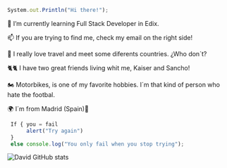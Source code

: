 ```javascript
System.out.Println("Hi there!");
```

 🌱 I’m currently learning Full Stack Developer in Edix.
 
 📫 If you are trying to find me, check my email on the right side!
 
🚀 I really love travel and meet some diferents countries. ¿Who don´t?

🐈🐈 I have two great friends living whit me, Kaiser and Sancho!

🏍 Motorbikes, is one of my favorite hobbies. I´m that kind of person who hate the footbal.

🌍 I´m from Madrid (Spain)💃

```javascript
 If { you = fail 
      alert("Try again")
 }
 else console.log("You only fail when you stop trying");
```
 
<!--
**DavidGRamiro/DavidGRamiro** is a ✨ _special_ ✨ repository because its `README.md` (this file) appears on your GitHub profile.

Here are some ideas to get you started:

- 🔭 I’m currently working on ...
- 🌱 I’m currently learning ...
- 👯 I’m looking to collaborate on ...
- 🤔 I’m looking for help with ...
- 💬 Ask me about ...
- 📫 How to reach me: ...
- 😄 Pronouns: ...
- ⚡ Fun fact: ...
-->


![David GitHub stats](https://github-readme-stats.vercel.app/api?username=DavidGRamiro&show_icons=true&theme=radical)
